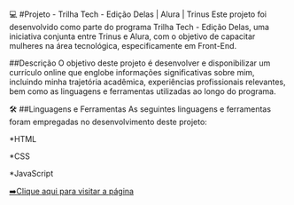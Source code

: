 💻  #Projeto - Trilha Tech - Edição Delas | Alura | Trinus
Este projeto foi desenvolvido como parte do programa Trilha Tech - Edição Delas, uma iniciativa conjunta entre Trinus e Alura, com o objetivo de capacitar mulheres na área tecnológica, especificamente em Front-End.

##Descrição
O objetivo deste projeto é desenvolver e disponibilizar um currículo online que englobe informações significativas sobre mim, incluindo minha trajetória acadêmica, experiências profissionais relevantes, bem como as linguagens e ferramentas utilizadas ao longo do programa.

🛠 ##Linguagens e Ferramentas
As seguintes linguagens e ferramentas foram empregadas no desenvolvimento deste projeto:

*HTML

*CSS

*JavaScript

[➡️Clique aqui para visitar a página](https://curriculo-tainara.vercel.app/)
